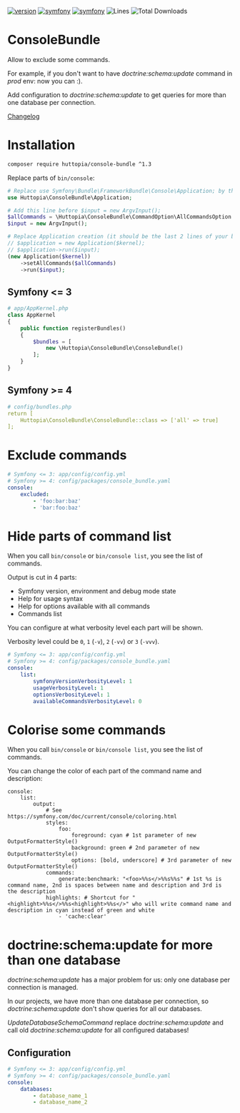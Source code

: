[![version](https://img.shields.io/badge/version-1.3.0-green.svg)](https://github.com/huttopia/console-bundle)
[![symfony](https://img.shields.io/badge/symfony/frameworkbundle-^2.3%20||%20^3.0%20||%20^4.0||%20^5.0-blue.svg)](https://symfony.com)
[![symfony](https://img.shields.io/badge/symfony/console-^2.3%20||%20^3.0%20||%20^4.0%20||%20^5.0-blue.svg)](https://symfony.com)
![Lines](https://img.shields.io/badge/code%20lines-958-green.svg)
![Total Downloads](https://poser.pugx.org/huttopia/console-bundle/downloads)

# ConsoleBundle

Allow to exclude some commands.

For example, if you don't want to have _doctrine:schema:update_ command in _prod_ env: now you can :).

Add configuration to _doctrine:schema:update_ to get queries for more than one database per connection.

[Changelog](changelog.md)

# Installation

```bash
composer require huttopia/console-bundle ^1.3
```

Replace parts of `bin/console`:
```php
# Replace use Symfony\Bundle\FrameworkBundle\Console\Application; by this one
use Huttopia\ConsoleBundle\Application;

# Add this line before $input = new ArgvInput();
$allCommands = \Huttopia\ConsoleBundle\CommandOption\AllCommandsOption::parseAllCommandsOption($argv);
$input = new ArgvInput();

# Replace Application creation (it should be the last 2 lines of your bin/console)
// $application = new Application($kernel);
// $application->run($input);
(new Application($kernel))
    ->setAllCommands($allCommands)
    ->run($input);
```

## Symfony <= 3
```php
# app/AppKernel.php
class AppKernel
{
    public function registerBundles()
    {
        $bundles = [
            new \Huttopia\ConsoleBundle\ConsoleBundle()
        ];
    }
}
```

## Symfony >= 4

```yaml
# config/bundles.php
return [
    Huttopia\ConsoleBundle\ConsoleBundle::class => ['all' => true]
];
```

# Exclude commands

```yaml
# Symfony <= 3: app/config/config.yml
# Symfony >= 4: config/packages/console_bundle.yaml
console:
    excluded:
        - 'foo:bar:baz'
        - 'bar:foo:baz'
```

# Hide parts of command list

When you call `bin/console` or `bin/console list`, you see the list of commands.

Output is cut in 4 parts:
 * Symfony version, environment and debug mode state
 * Help for usage syntax
 * Help for options available with all commands
 * Commands list

You can configure at what verbosity level each part will be shown.

Verbosity level could be `0`, `1` (`-v`), `2` (`-vv`) or `3` (`-vvv`).
```yaml
# Symfony <= 3: app/config/config.yml
# Symfony >= 4: config/packages/console_bundle.yaml
console:
    list:
        symfonyVersionVerbosityLevel: 1
        usageVerbosityLevel: 1
        optionsVerbosityLevel: 1
        availableCommandsVerbosityLevel: 0
```

# Colorise some commands

When you call `bin/console` or `bin/console list`, you see the list of commands.

You can change the color of each part of the command name and description:

```
console:
    list:
        output:
            # See https://symfony.com/doc/current/console/coloring.html
            styles:
                foo:
                    foreground: cyan # 1st parameter of new OutputFormatterStyle()
                    background: green # 2nd parameter of new OutputFormatterStyle()
                    options: [bold, underscore] # 3rd parameter of new OutputFormatterStyle()
            commands:
                generate:benchmark: "<foo>%%s</>%%s%%s" # 1st %s is command name, 2nd is spaces between name and description and 3rd is the description
            highlights: # Shortcut for "<highlight>%%s</>%%s<highlight>%%s</>" who will write command name and description in cyan instead of green and white
                - 'cache:clear'
``` 

# doctrine:schema:update for more than one database

_doctrine:schema:update_ has a major problem for us: only one database per connection is managed.

In our projects, we have more than one database per connection, so _doctrine:schema:update_ don't show queries for all our databases.
 
_UpdateDatabaseSchemaCommand_ replace _doctrine:schema:update_ and call old _doctrine:schema:update_ for all configured databases!

## Configuration

```yaml
# Symfony <= 3: app/config/config.yml
# Symfony >= 4: config/packages/console_bundle.yaml
console:
    databases:
        - database_name_1
        - database_name_2
```
